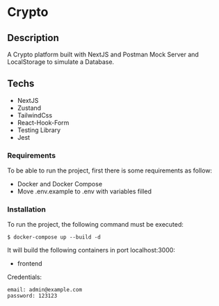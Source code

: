 # Crypto

## Description

A Crypto platform built with NextJS and Postman Mock Server and LocalStorage to simulate a Database.

## Techs

- NextJS
- Zustand
- TailwindCss
- React-Hook-Form
- Testing Library
- Jest

### Requirements

To be able to run the project, first there is some requirements as follow:

- Docker and Docker Compose
- Move .env.example to .env with variables filled

### Installation

To run the project, the following command must be executed:

```
$ docker-compose up --build -d
```

It will build the following containers in port localhost:3000:

- frontend

Credentials:

```
email: admin@example.com
password: 123123
```
